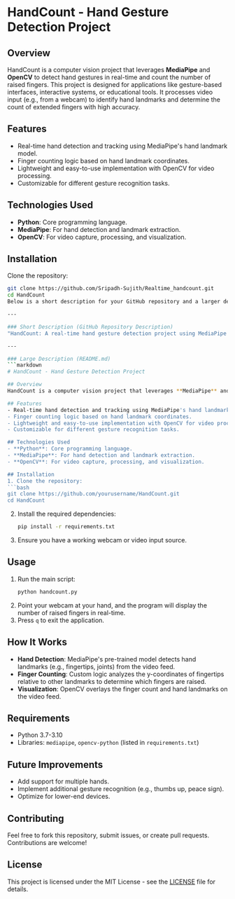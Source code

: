 # HandCount - Hand Gesture Detection Project

## Overview
HandCount is a computer vision project that leverages **MediaPipe** and **OpenCV** to detect hand gestures in real-time and count the number of raised fingers. This project is designed for applications like gesture-based interfaces, interactive systems, or educational tools. It processes video input (e.g., from a webcam) to identify hand landmarks and determine the count of extended fingers with high accuracy.

## Features
- Real-time hand detection and tracking using MediaPipe's hand landmark model.
- Finger counting logic based on hand landmark coordinates.
- Lightweight and easy-to-use implementation with OpenCV for video processing.
- Customizable for different gesture recognition tasks.

## Technologies Used
- **Python**: Core programming language.
- **MediaPipe**: For hand detection and landmark extraction.
- **OpenCV**: For video capture, processing, and visualization.

## Installation
Clone the repository:
   ```bash
   git clone https://github.com/Sripadh-Sujith/Realtime_handcount.git
   cd HandCount
Below is a short description for your GitHub repository and a larger description for your `README.md` file.

---

### Short Description (GitHub Repository Description)
"HandCount: A real-time hand gesture detection project using MediaPipe and OpenCV to count raised fingers with computer vision."

---

### Large Description (README.md)
```markdown
# HandCount - Hand Gesture Detection Project

## Overview
HandCount is a computer vision project that leverages **MediaPipe** and **OpenCV** to detect hand gestures in real-time and count the number of raised fingers. This project is designed for applications like gesture-based interfaces, interactive systems, or educational tools. It processes video input (e.g., from a webcam) to identify hand landmarks and determine the count of extended fingers with high accuracy.

## Features
- Real-time hand detection and tracking using MediaPipe's hand landmark model.
- Finger counting logic based on hand landmark coordinates.
- Lightweight and easy-to-use implementation with OpenCV for video processing.
- Customizable for different gesture recognition tasks.

## Technologies Used
- **Python**: Core programming language.
- **MediaPipe**: For hand detection and landmark extraction.
- **OpenCV**: For video capture, processing, and visualization.

## Installation
1. Clone the repository:
   ```bash
   git clone https://github.com/yourusername/HandCount.git
   cd HandCount
   ```
2. Install the required dependencies:
   ```bash
   pip install -r requirements.txt
   ```
3. Ensure you have a working webcam or video input source.

## Usage
1. Run the main script:
   ```bash
   python handcount.py
   ```
2. Point your webcam at your hand, and the program will display the number of raised fingers in real-time.
3. Press `q` to exit the application.

## How It Works
- **Hand Detection**: MediaPipe's pre-trained model detects hand landmarks (e.g., fingertips, joints) from the video feed.
- **Finger Counting**: Custom logic analyzes the y-coordinates of fingertips relative to other landmarks to determine which fingers are raised.
- **Visualization**: OpenCV overlays the finger count and hand landmarks on the video feed.

## Requirements
- Python 3.7-3.10
- Libraries: `mediapipe`, `opencv-python` (listed in `requirements.txt`)

## Future Improvements
- Add support for multiple hands.
- Implement additional gesture recognition (e.g., thumbs up, peace sign).
- Optimize for lower-end devices.

## Contributing
Feel free to fork this repository, submit issues, or create pull requests. Contributions are welcome!

## License
This project is licensed under the MIT License - see the [LICENSE](LICENSE) file for details.



